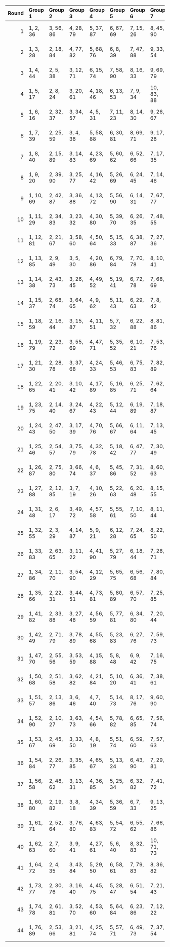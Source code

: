 |   Round | Group 1   | Group 2   | Group 3   | Group 4   | Group 5   | Group 6   | Group 7    | Group 8    | Group 9    | Group 10   | Group 11   | Group 12   | Group 13   | Group 14   | Group 15   | Group 16   | Group 17   | Group 18   | Group 19   | Group 20   | Group 21   | Group 22   | Group 23   | Group 24   | Group 25   | Group 26   | Group 27   | Group 28   | Group 29   | Group 30   |
|--------:|:----------|:----------|:----------|:----------|:----------|:----------|:-----------|:-----------|:-----------|:-----------|:-----------|:-----------|:-----------|:-----------|:-----------|:-----------|:-----------|:-----------|:-----------|:-----------|:-----------|:-----------|:-----------|:-----------|:-----------|:-----------|:-----------|:-----------|:-----------|:-----------|
|       1 | 1, 2, 36  | 3, 56, 86 | 4, 28, 79 | 5, 37, 87 | 6, 67, 69 | 7, 15, 26 | 8, 45, 90  | 9, 31, 83  | 10, 22, 48 | 11, 32, 75 | 12, 30, 51 | 13, 20, 52 | 14, 27, 89 | 16, 35, 81 | 17, 72, 74 | 18, 64, 78 | 19, 29, 47 | 21, 41, 50 | 23, 57, 88 | 24, 44, 53 | 25, 66, 73 | 33, 63, 80 | 34, 38, 49 | 39, 42, 82 | 40, 43, 76 | 46, 54, 71 | 55, 60, 70 | 58, 59, 85 | 61, 65, 77 | 62, 68, 84 |
|       2 | 1, 3, 28  | 2, 18, 84 | 4, 77, 82 | 5, 68, 76 | 6, 8, 39  | 7, 47, 88 | 9, 33, 54  | 10, 62, 65 | 11, 83, 87 | 12, 40, 86 | 13, 26, 50 | 14, 55, 85 | 15, 38, 57 | 16, 61, 64 | 17, 31, 53 | 19, 80, 81 | 20, 25, 78 | 21, 27, 59 | 22, 45, 79 | 23, 24, 58 | 29, 37, 48 | 30, 67, 90 | 32, 44, 70 | 34, 52, 73 | 35, 42, 74 | 36, 49, 89 | 41, 51, 69 | 43, 63, 72 | 46, 66, 75 | 56, 60, 71 |
|       3 | 1, 4, 44  | 2, 5, 38  | 3, 12, 71 | 6, 15, 74 | 7, 58, 90 | 8, 16, 33 | 9, 69, 79  | 10, 60, 72 | 11, 84, 88 | 13, 62, 80 | 14, 63, 70 | 17, 22, 32 | 18, 48, 53 | 19, 50, 73 | 20, 21, 47 | 23, 27, 39 | 24, 30, 46 | 25, 42, 83 | 26, 40, 68 | 28, 35, 75 | 29, 31, 56 | 34, 36, 67 | 37, 61, 82 | 41, 54, 78 | 43, 66, 85 | 45, 59, 81 | 49, 55, 87 | 51, 52, 86 | 57, 65, 76 | 64, 77, 89 |
|       4 | 1, 5, 17  | 2, 8, 24  | 3, 20, 61 | 4, 18, 46 | 6, 13, 53 | 7, 9, 34  | 10, 83, 88 | 11, 74, 82 | 12, 14, 45 | 15, 39, 60 | 16, 68, 71 | 19, 32, 56 | 21, 44, 63 | 22, 67, 70 | 23, 37, 59 | 25, 86, 87 | 26, 31, 84 | 27, 33, 65 | 28, 51, 85 | 29, 30, 64 | 35, 43, 54 | 36, 73, 90 | 38, 50, 76 | 40, 58, 79 | 41, 48, 80 | 42, 55, 89 | 47, 57, 75 | 49, 69, 78 | 52, 72, 81 | 62, 66, 77 |
|       5 | 1, 6, 16  | 2, 32, 37 | 3, 34, 57 | 4, 5, 31  | 7, 11, 23 | 8, 14, 30 | 9, 26, 67  | 10, 24, 52 | 12, 19, 59 | 13, 15, 40 | 17, 80, 88 | 18, 20, 51 | 21, 45, 66 | 22, 74, 77 | 25, 38, 62 | 27, 50, 69 | 28, 73, 76 | 29, 43, 65 | 33, 39, 71 | 35, 36, 70 | 41, 49, 60 | 42, 79, 90 | 44, 56, 82 | 46, 64, 85 | 47, 54, 86 | 48, 61, 89 | 53, 63, 81 | 55, 75, 84 | 58, 78, 87 | 68, 72, 83 |
|       6 | 1, 7, 39  | 2, 25, 59 | 3, 4, 38  | 5, 58, 88 | 6, 30, 81 | 8, 69, 71 | 9, 17, 28  | 10, 47, 90 | 11, 33, 85 | 12, 24, 50 | 13, 34, 77 | 14, 32, 53 | 15, 22, 54 | 16, 29, 89 | 18, 37, 83 | 19, 74, 76 | 20, 66, 80 | 21, 31, 49 | 23, 43, 52 | 26, 46, 55 | 27, 68, 75 | 35, 65, 82 | 36, 40, 51 | 41, 44, 84 | 42, 45, 78 | 48, 56, 73 | 57, 62, 72 | 60, 61, 87 | 63, 67, 79 | 64, 70, 86 |
|       7 | 1, 8, 40  | 2, 15, 89 | 3, 14, 83 | 4, 23, 69 | 5, 60, 62 | 6, 52, 66 | 7, 17, 35  | 9, 29, 38  | 10, 36, 86 | 11, 45, 76 | 12, 32, 41 | 13, 54, 61 | 16, 67, 80 | 18, 39, 88 | 19, 71, 85 | 20, 63, 87 | 21, 51, 68 | 22, 26, 37 | 24, 77, 78 | 25, 75, 81 | 27, 30, 70 | 28, 31, 64 | 33, 84, 90 | 34, 42, 59 | 43, 48, 58 | 44, 74, 79 | 46, 47, 73 | 49, 53, 65 | 50, 56, 72 | 55, 57, 82 |
|       8 | 1, 9, 20  | 2, 39, 90 | 3, 25, 77 | 4, 16, 42 | 5, 26, 69 | 6, 24, 45 | 7, 14, 46  | 8, 21, 89  | 10, 29, 75 | 11, 66, 68 | 12, 58, 72 | 13, 23, 41 | 15, 35, 44 | 17, 51, 82 | 18, 38, 47 | 19, 60, 67 | 22, 73, 86 | 27, 57, 74 | 28, 32, 43 | 30, 83, 84 | 31, 81, 87 | 33, 36, 76 | 34, 37, 70 | 40, 48, 65 | 49, 54, 64 | 50, 80, 85 | 52, 53, 79 | 55, 59, 71 | 56, 62, 78 | 61, 63, 88 |
|       9 | 1, 10, 69 | 2, 42, 87 | 3, 36, 88 | 4, 13, 72 | 5, 56, 90 | 6, 14, 31 | 7, 67, 77  | 8, 58, 70  | 9, 82, 86  | 11, 60, 78 | 12, 61, 68 | 15, 20, 30 | 16, 46, 51 | 17, 48, 71 | 18, 19, 45 | 21, 25, 37 | 22, 28, 44 | 23, 40, 81 | 24, 38, 66 | 26, 33, 73 | 27, 29, 54 | 32, 34, 65 | 35, 59, 80 | 39, 52, 76 | 41, 64, 83 | 43, 57, 79 | 47, 53, 85 | 49, 50, 84 | 55, 63, 74 | 62, 75, 89 |
|      10 | 1, 11, 29 | 2, 34, 83 | 3, 23, 32 | 4, 30, 80 | 5, 39, 70 | 6, 26, 35 | 7, 48, 55  | 8, 77, 85  | 9, 84, 89  | 10, 61, 74 | 12, 33, 82 | 13, 65, 79 | 14, 57, 81 | 15, 45, 62 | 16, 20, 31 | 17, 63, 86 | 18, 71, 72 | 19, 69, 75 | 21, 24, 64 | 22, 25, 58 | 27, 78, 90 | 28, 36, 53 | 37, 42, 52 | 38, 68, 73 | 40, 41, 67 | 43, 47, 59 | 44, 50, 66 | 46, 60, 88 | 49, 51, 76 | 54, 56, 87 |
|      11 | 1, 12, 81 | 2, 21, 67 | 3, 58, 60 | 4, 50, 64 | 5, 15, 33 | 6, 38, 87 | 7, 27, 36  | 8, 34, 84  | 9, 43, 74  | 10, 30, 39 | 11, 52, 59 | 13, 88, 89 | 14, 65, 78 | 16, 37, 86 | 17, 69, 83 | 18, 61, 85 | 19, 49, 66 | 20, 24, 35 | 22, 75, 76 | 23, 73, 79 | 25, 28, 68 | 26, 29, 62 | 31, 82, 90 | 32, 40, 57 | 41, 46, 56 | 42, 72, 77 | 44, 45, 71 | 47, 51, 63 | 48, 54, 70 | 53, 55, 80 |
|      12 | 1, 13, 85 | 2, 9, 49  | 3, 5, 30  | 4, 20, 86 | 6, 79, 84 | 7, 70, 78 | 8, 10, 41  | 11, 35, 56 | 12, 64, 67 | 14, 42, 88 | 15, 28, 52 | 16, 57, 87 | 17, 40, 59 | 18, 63, 66 | 19, 33, 55 | 21, 82, 83 | 22, 27, 80 | 23, 29, 61 | 24, 47, 81 | 25, 26, 60 | 31, 39, 50 | 32, 69, 90 | 34, 46, 72 | 36, 54, 75 | 37, 44, 76 | 38, 51, 89 | 43, 53, 71 | 45, 65, 74 | 48, 68, 77 | 58, 62, 73 |
|      13 | 1, 14, 38 | 2, 43, 73 | 3, 26, 45 | 4, 49, 52 | 5, 19, 41 | 6, 72, 78 | 7, 68, 69  | 8, 13, 66  | 9, 15, 47  | 10, 33, 67 | 11, 12, 46 | 16, 77, 79 | 17, 25, 36 | 18, 55, 90 | 20, 32, 58 | 21, 42, 85 | 22, 40, 61 | 23, 30, 62 | 24, 37, 89 | 27, 82, 84 | 28, 74, 88 | 29, 39, 57 | 31, 51, 60 | 34, 54, 63 | 35, 76, 83 | 44, 48, 59 | 50, 53, 86 | 56, 64, 81 | 65, 70, 80 | 71, 75, 87 |
|      14 | 1, 15, 37 | 2, 68, 74 | 3, 64, 65 | 4, 9, 62  | 5, 11, 43 | 6, 29, 63 | 7, 8, 42   | 10, 34, 85 | 12, 73, 75 | 13, 21, 32 | 14, 51, 90 | 16, 28, 54 | 17, 38, 81 | 18, 36, 57 | 19, 26, 58 | 20, 33, 89 | 22, 41, 87 | 23, 78, 80 | 24, 70, 84 | 25, 35, 53 | 27, 47, 56 | 30, 50, 59 | 31, 72, 79 | 39, 69, 86 | 40, 44, 55 | 45, 48, 88 | 46, 49, 82 | 52, 60, 77 | 61, 66, 76 | 67, 71, 83 |
|      15 | 1, 18, 59 | 2, 16, 44 | 3, 15, 87 | 4, 11, 51 | 5, 7, 32  | 6, 22, 88 | 8, 81, 86  | 9, 72, 80  | 10, 12, 43 | 13, 37, 58 | 14, 66, 69 | 17, 30, 54 | 19, 42, 61 | 20, 65, 68 | 21, 35, 57 | 23, 84, 85 | 24, 29, 82 | 25, 31, 63 | 26, 49, 83 | 27, 28, 62 | 33, 41, 52 | 34, 71, 90 | 36, 48, 74 | 38, 56, 77 | 39, 46, 78 | 40, 53, 89 | 45, 55, 73 | 47, 67, 76 | 50, 70, 79 | 60, 64, 75 |
|      16 | 1, 19, 79 | 2, 23, 72 | 3, 55, 69 | 4, 47, 71 | 5, 35, 52 | 6, 10, 21 | 7, 53, 76  | 8, 61, 62  | 9, 59, 65  | 11, 14, 54 | 12, 15, 48 | 13, 22, 81 | 16, 25, 84 | 17, 68, 90 | 18, 26, 43 | 20, 70, 82 | 24, 73, 80 | 27, 32, 42 | 28, 58, 63 | 29, 60, 83 | 30, 31, 57 | 33, 37, 49 | 34, 40, 56 | 36, 50, 78 | 38, 45, 85 | 39, 41, 66 | 44, 46, 77 | 51, 64, 88 | 67, 75, 86 | 74, 87, 89 |
|      17 | 1, 21, 30 | 2, 28, 78 | 3, 37, 68 | 4, 24, 33 | 5, 46, 53 | 6, 75, 83 | 7, 82, 89  | 8, 59, 72  | 9, 27, 87  | 10, 31, 80 | 11, 63, 77 | 12, 55, 79 | 13, 43, 60 | 14, 18, 29 | 15, 61, 84 | 16, 69, 70 | 17, 67, 73 | 19, 22, 62 | 20, 23, 56 | 25, 76, 90 | 26, 34, 51 | 32, 81, 88 | 35, 40, 50 | 36, 66, 71 | 38, 39, 65 | 41, 45, 57 | 42, 48, 64 | 44, 58, 86 | 47, 49, 74 | 52, 54, 85 |
|      18 | 1, 22, 65 | 2, 20, 41 | 3, 10, 42 | 4, 17, 89 | 5, 16, 85 | 6, 25, 71 | 7, 62, 64  | 8, 54, 68  | 9, 19, 37  | 11, 31, 40 | 12, 38, 88 | 13, 47, 78 | 14, 34, 43 | 15, 56, 63 | 18, 69, 82 | 21, 73, 87 | 23, 53, 70 | 24, 28, 39 | 26, 79, 80 | 27, 77, 83 | 29, 32, 72 | 30, 33, 66 | 35, 86, 90 | 36, 44, 61 | 45, 50, 60 | 46, 76, 81 | 48, 49, 75 | 51, 55, 67 | 52, 58, 74 | 57, 59, 84 |
|      19 | 1, 23, 75 | 2, 14, 40 | 3, 24, 67 | 4, 22, 43 | 5, 12, 44 | 6, 19, 89 | 7, 18, 87  | 8, 27, 73  | 9, 64, 66  | 10, 56, 70 | 11, 21, 39 | 13, 33, 42 | 15, 49, 80 | 16, 36, 45 | 17, 58, 65 | 20, 71, 84 | 25, 55, 72 | 26, 30, 41 | 28, 81, 82 | 29, 79, 85 | 31, 34, 74 | 32, 35, 68 | 37, 88, 90 | 38, 46, 63 | 47, 52, 62 | 48, 78, 83 | 50, 51, 77 | 53, 57, 69 | 54, 60, 76 | 59, 61, 86 |
|      20 | 1, 24, 43 | 2, 47, 50 | 3, 17, 39 | 4, 70, 76 | 5, 66, 67 | 6, 11, 64 | 7, 13, 45  | 8, 31, 65  | 9, 10, 44  | 12, 36, 87 | 14, 75, 77 | 15, 23, 34 | 16, 53, 90 | 18, 30, 56 | 19, 40, 83 | 20, 38, 59 | 21, 28, 60 | 22, 35, 89 | 25, 80, 82 | 26, 72, 86 | 27, 37, 55 | 29, 49, 58 | 32, 52, 61 | 33, 74, 81 | 41, 71, 88 | 42, 46, 57 | 48, 51, 84 | 54, 62, 79 | 63, 68, 78 | 69, 73, 85 |
|      21 | 1, 25, 46 | 2, 54, 57 | 3, 75, 79 | 4, 32, 78 | 5, 18, 42 | 6, 47, 77 | 7, 30, 49  | 8, 53, 56  | 9, 23, 45  | 10, 76, 82 | 11, 72, 73 | 12, 17, 70 | 13, 19, 51 | 14, 37, 71 | 15, 16, 50 | 20, 81, 83 | 21, 29, 40 | 22, 59, 90 | 24, 36, 62 | 26, 44, 65 | 27, 34, 66 | 28, 41, 89 | 31, 86, 88 | 33, 43, 61 | 35, 55, 64 | 38, 58, 67 | 39, 80, 87 | 48, 52, 63 | 60, 68, 85 | 69, 74, 84 |
|      22 | 1, 26, 87 | 2, 75, 80 | 3, 66, 74 | 4, 6, 37  | 5, 45, 86 | 7, 31, 52 | 8, 60, 63  | 9, 81, 85  | 10, 38, 84 | 11, 24, 48 | 12, 53, 83 | 13, 36, 55 | 14, 59, 62 | 15, 29, 51 | 16, 82, 88 | 17, 78, 79 | 18, 23, 76 | 19, 25, 57 | 20, 43, 77 | 21, 22, 56 | 27, 35, 46 | 28, 65, 90 | 30, 42, 68 | 32, 50, 71 | 33, 40, 72 | 34, 47, 89 | 39, 49, 67 | 41, 61, 70 | 44, 64, 73 | 54, 58, 69 |
|      23 | 1, 27, 88 | 2, 12, 85 | 3, 7, 19  | 4, 10, 26 | 5, 22, 63 | 6, 20, 48 | 8, 15, 55  | 9, 11, 36  | 13, 76, 84 | 14, 16, 47 | 17, 41, 62 | 18, 70, 73 | 21, 34, 58 | 23, 46, 65 | 24, 69, 72 | 25, 39, 61 | 28, 33, 86 | 29, 35, 67 | 30, 53, 87 | 31, 32, 66 | 37, 45, 56 | 38, 75, 90 | 40, 52, 78 | 42, 60, 81 | 43, 50, 82 | 44, 57, 89 | 49, 59, 77 | 51, 71, 80 | 54, 74, 83 | 64, 68, 79 |
|      24 | 1, 31, 48 | 2, 6, 17  | 3, 49, 72 | 4, 57, 58 | 5, 55, 61 | 7, 10, 50 | 8, 11, 44  | 9, 18, 77  | 12, 21, 80 | 13, 64, 90 | 14, 22, 39 | 15, 75, 85 | 16, 66, 78 | 19, 68, 86 | 20, 69, 76 | 23, 28, 38 | 24, 54, 59 | 25, 56, 79 | 26, 27, 53 | 29, 33, 45 | 30, 36, 52 | 32, 46, 74 | 34, 41, 81 | 35, 37, 62 | 40, 42, 73 | 43, 67, 88 | 47, 60, 84 | 51, 65, 87 | 63, 71, 82 | 70, 83, 89 |
|      25 | 1, 32, 55 | 2, 3, 29  | 4, 14, 87 | 5, 9, 21  | 6, 12, 28 | 7, 24, 65 | 8, 22, 50  | 10, 17, 57 | 11, 13, 38 | 15, 78, 86 | 16, 18, 49 | 19, 43, 64 | 20, 72, 75 | 23, 36, 60 | 25, 48, 67 | 26, 71, 74 | 27, 41, 63 | 30, 35, 88 | 31, 37, 69 | 33, 34, 68 | 39, 47, 58 | 40, 77, 90 | 42, 54, 80 | 44, 62, 83 | 45, 52, 84 | 46, 59, 89 | 51, 61, 79 | 53, 73, 82 | 56, 76, 85 | 66, 70, 81 |
|      26 | 1, 33, 83 | 2, 63, 65 | 3, 11, 22 | 4, 41, 90 | 5, 27, 79 | 6, 18, 44 | 7, 28, 71  | 8, 26, 47  | 9, 16, 48  | 10, 23, 89 | 12, 31, 77 | 13, 68, 70 | 14, 60, 74 | 15, 25, 43 | 17, 37, 46 | 19, 53, 84 | 20, 40, 49 | 21, 62, 69 | 24, 75, 88 | 29, 59, 76 | 30, 34, 45 | 32, 85, 86 | 35, 38, 78 | 36, 39, 72 | 42, 50, 67 | 51, 56, 66 | 52, 82, 87 | 54, 55, 81 | 57, 61, 73 | 58, 64, 80 |
|      27 | 1, 34, 86 | 2, 11, 70 | 3, 54, 90 | 4, 12, 29 | 5, 65, 75 | 6, 56, 68 | 7, 80, 84  | 8, 67, 87  | 9, 58, 76  | 10, 59, 66 | 13, 18, 28 | 14, 44, 49 | 15, 46, 69 | 16, 17, 43 | 19, 23, 35 | 20, 26, 42 | 21, 38, 79 | 22, 36, 64 | 24, 31, 71 | 25, 27, 52 | 30, 32, 63 | 33, 57, 78 | 37, 50, 74 | 39, 62, 81 | 40, 85, 88 | 41, 55, 77 | 45, 51, 83 | 47, 48, 82 | 53, 61, 72 | 60, 73, 89 |
|      28 | 1, 35, 66 | 2, 22, 31 | 3, 44, 51 | 4, 73, 81 | 5, 80, 89 | 6, 57, 70 | 7, 25, 85  | 8, 29, 78  | 9, 61, 75  | 10, 53, 77 | 11, 41, 58 | 12, 16, 27 | 13, 59, 82 | 14, 67, 68 | 15, 65, 71 | 17, 20, 60 | 18, 21, 54 | 19, 28, 87 | 23, 74, 90 | 24, 32, 49 | 26, 76, 88 | 30, 79, 86 | 33, 38, 48 | 34, 64, 69 | 36, 37, 63 | 39, 43, 55 | 40, 46, 62 | 42, 56, 84 | 45, 47, 72 | 50, 52, 83 |
|      29 | 1, 41, 82 | 2, 33, 88 | 3, 27, 48 | 4, 56, 59 | 5, 77, 81 | 6, 34, 80 | 7, 20, 44  | 8, 49, 79  | 9, 32, 51  | 10, 55, 58 | 11, 25, 47 | 12, 78, 84 | 13, 74, 75 | 14, 19, 72 | 15, 21, 53 | 16, 39, 73 | 17, 18, 52 | 22, 83, 85 | 23, 31, 42 | 24, 61, 90 | 26, 38, 64 | 28, 46, 67 | 29, 36, 68 | 30, 43, 89 | 35, 45, 63 | 37, 57, 66 | 40, 60, 69 | 50, 54, 65 | 62, 70, 87 | 71, 76, 86 |
|      30 | 1, 42, 49 | 2, 71, 79 | 3, 78, 89 | 4, 55, 68 | 5, 23, 83 | 6, 27, 76 | 7, 59, 73  | 8, 51, 75  | 9, 39, 56  | 10, 14, 25 | 11, 57, 80 | 12, 65, 66 | 13, 63, 69 | 15, 18, 58 | 16, 19, 52 | 17, 26, 85 | 20, 29, 88 | 21, 72, 90 | 22, 30, 47 | 24, 74, 86 | 28, 77, 84 | 31, 36, 46 | 32, 62, 67 | 33, 64, 87 | 34, 35, 61 | 37, 41, 53 | 38, 44, 60 | 40, 54, 82 | 43, 45, 70 | 48, 50, 81 |
|      31 | 1, 47, 70 | 2, 55, 56 | 3, 53, 59 | 4, 15, 88 | 5, 8, 48  | 6, 9, 42  | 7, 16, 75  | 10, 19, 78 | 11, 62, 90 | 12, 20, 37 | 13, 73, 83 | 14, 64, 76 | 17, 66, 84 | 18, 67, 74 | 21, 26, 36 | 22, 52, 57 | 23, 54, 77 | 24, 25, 51 | 27, 31, 43 | 28, 34, 50 | 29, 46, 87 | 30, 44, 72 | 32, 39, 79 | 33, 35, 60 | 38, 40, 71 | 41, 65, 86 | 45, 58, 82 | 49, 63, 85 | 61, 69, 80 | 68, 81, 89 |
|      32 | 1, 50, 68 | 2, 51, 58 | 3, 62, 82 | 4, 21, 84 | 5, 10, 20 | 6, 36, 41 | 7, 38, 61  | 8, 9, 35   | 11, 15, 27 | 12, 18, 34 | 13, 30, 71 | 14, 28, 56 | 16, 23, 63 | 17, 19, 44 | 22, 24, 55 | 25, 49, 70 | 26, 78, 81 | 29, 42, 66 | 31, 54, 73 | 32, 77, 80 | 33, 47, 69 | 37, 43, 75 | 39, 40, 74 | 45, 53, 64 | 46, 83, 90 | 48, 60, 86 | 52, 65, 89 | 57, 67, 85 | 59, 79, 88 | 72, 76, 87 |
|      33 | 1, 51, 57 | 2, 13, 86 | 3, 6, 46  | 4, 7, 40  | 5, 14, 73 | 8, 17, 76 | 9, 60, 90  | 10, 18, 35 | 11, 71, 81 | 12, 62, 74 | 15, 64, 82 | 16, 65, 72 | 19, 24, 34 | 20, 50, 55 | 21, 52, 75 | 22, 23, 49 | 25, 29, 41 | 26, 32, 48 | 27, 44, 85 | 28, 42, 70 | 30, 37, 77 | 31, 33, 58 | 36, 38, 69 | 39, 63, 84 | 43, 56, 80 | 45, 68, 87 | 47, 61, 83 | 53, 54, 88 | 59, 67, 78 | 66, 79, 89 |
|      34 | 1, 52, 90 | 2, 10, 27 | 3, 63, 73 | 4, 54, 66 | 5, 78, 82 | 6, 65, 85 | 7, 56, 74  | 8, 57, 64  | 9, 68, 88  | 11, 16, 26 | 12, 42, 47 | 13, 44, 67 | 14, 15, 41 | 17, 21, 33 | 18, 24, 40 | 19, 36, 77 | 20, 34, 62 | 22, 29, 69 | 23, 25, 50 | 28, 30, 61 | 31, 55, 76 | 32, 84, 87 | 35, 48, 72 | 37, 60, 79 | 38, 83, 86 | 39, 53, 75 | 43, 49, 81 | 45, 46, 80 | 51, 59, 70 | 58, 71, 89 |
|      35 | 1, 53, 67 | 2, 45, 69 | 3, 33, 50 | 4, 8, 19  | 5, 51, 74 | 6, 59, 60 | 7, 57, 63  | 9, 12, 52  | 10, 13, 46 | 11, 20, 79 | 14, 23, 82 | 15, 66, 90 | 16, 24, 41 | 17, 77, 87 | 18, 68, 80 | 21, 70, 88 | 22, 71, 78 | 25, 30, 40 | 26, 56, 61 | 27, 58, 81 | 28, 29, 55 | 31, 35, 47 | 32, 38, 54 | 34, 48, 76 | 36, 43, 83 | 37, 39, 64 | 42, 44, 75 | 49, 62, 86 | 65, 73, 84 | 72, 85, 89 |
|      36 | 1, 54, 84 | 2, 26, 77 | 3, 35, 85 | 4, 65, 67 | 5, 13, 24 | 6, 43, 90 | 7, 29, 81  | 8, 20, 46  | 9, 30, 73  | 10, 28, 49 | 11, 18, 50 | 12, 25, 89 | 14, 33, 79 | 15, 70, 72 | 16, 62, 76 | 17, 27, 45 | 19, 39, 48 | 21, 55, 86 | 22, 42, 51 | 23, 64, 71 | 31, 61, 78 | 32, 36, 47 | 34, 87, 88 | 37, 40, 80 | 38, 41, 74 | 44, 52, 69 | 53, 58, 68 | 56, 57, 83 | 59, 63, 75 | 60, 66, 82 |
|      37 | 1, 56, 58 | 2, 48, 62 | 3, 13, 31 | 4, 36, 85 | 5, 25, 34 | 6, 32, 82 | 7, 41, 72  | 8, 28, 37  | 9, 50, 57  | 10, 79, 87 | 11, 86, 89 | 12, 63, 76 | 14, 35, 84 | 15, 67, 81 | 16, 59, 83 | 17, 47, 64 | 18, 22, 33 | 19, 65, 88 | 20, 73, 74 | 21, 71, 77 | 23, 26, 66 | 24, 27, 60 | 29, 80, 90 | 30, 38, 55 | 39, 44, 54 | 40, 70, 75 | 42, 43, 69 | 45, 49, 61 | 46, 52, 68 | 51, 53, 78 |
|      38 | 1, 60, 80 | 2, 19, 82 | 3, 8, 18  | 4, 34, 39 | 5, 36, 59 | 6, 7, 33  | 9, 13, 25  | 10, 16, 32 | 11, 28, 69 | 12, 26, 54 | 14, 21, 61 | 15, 17, 42 | 20, 22, 53 | 23, 47, 68 | 24, 76, 79 | 27, 40, 64 | 29, 52, 71 | 30, 75, 78 | 31, 45, 67 | 35, 41, 73 | 37, 38, 72 | 43, 51, 62 | 44, 81, 90 | 46, 58, 84 | 48, 66, 87 | 49, 56, 88 | 50, 63, 89 | 55, 65, 83 | 57, 77, 86 | 70, 74, 85 |
|      39 | 1, 61, 71 | 2, 52, 64 | 3, 76, 80 | 4, 63, 83 | 5, 54, 72 | 6, 55, 62 | 7, 66, 86  | 8, 25, 88  | 9, 14, 24  | 10, 40, 45 | 11, 42, 65 | 12, 13, 39 | 15, 19, 31 | 16, 22, 38 | 17, 34, 75 | 18, 32, 60 | 20, 27, 67 | 21, 23, 48 | 26, 28, 59 | 29, 53, 74 | 30, 82, 85 | 33, 46, 70 | 35, 58, 77 | 36, 81, 84 | 37, 51, 73 | 41, 47, 79 | 43, 44, 78 | 49, 57, 68 | 50, 87, 90 | 56, 69, 89 |
|      40 | 1, 62, 63 | 2, 7, 60  | 3, 9, 41  | 4, 27, 61 | 5, 6, 40  | 8, 32, 83 | 10, 71, 73 | 11, 19, 30 | 12, 49, 90 | 13, 35, 87 | 14, 26, 52 | 15, 36, 79 | 16, 34, 55 | 17, 24, 56 | 18, 31, 89 | 20, 39, 85 | 21, 76, 78 | 22, 68, 82 | 23, 33, 51 | 25, 45, 54 | 28, 48, 57 | 29, 70, 77 | 37, 67, 84 | 38, 42, 53 | 43, 46, 86 | 44, 47, 80 | 50, 58, 75 | 59, 64, 74 | 65, 69, 81 | 66, 72, 88 |
|      41 | 1, 64, 72 | 2, 4, 35  | 3, 43, 84 | 5, 29, 50 | 6, 58, 61 | 7, 79, 83 | 8, 36, 82  | 9, 22, 46  | 10, 51, 81 | 11, 34, 53 | 12, 57, 60 | 13, 27, 49 | 14, 80, 86 | 15, 76, 77 | 16, 21, 74 | 17, 23, 55 | 18, 41, 75 | 19, 20, 54 | 24, 85, 87 | 25, 33, 44 | 26, 63, 90 | 28, 40, 66 | 30, 48, 69 | 31, 38, 70 | 32, 45, 89 | 37, 47, 65 | 39, 59, 68 | 42, 62, 71 | 52, 56, 67 | 73, 78, 88 |
|      42 | 1, 73, 77 | 2, 30, 76 | 3, 16, 40 | 4, 45, 75 | 5, 28, 47 | 6, 51, 54 | 7, 21, 43  | 8, 74, 80  | 9, 70, 71  | 10, 15, 68 | 11, 17, 49 | 12, 35, 69 | 13, 14, 48 | 18, 79, 81 | 19, 27, 38 | 20, 57, 90 | 22, 34, 60 | 23, 44, 87 | 24, 42, 63 | 25, 32, 64 | 26, 39, 89 | 29, 84, 86 | 31, 41, 59 | 33, 53, 62 | 36, 56, 65 | 37, 78, 85 | 46, 50, 61 | 52, 55, 88 | 58, 66, 83 | 67, 72, 82 |
|      43 | 1, 74, 78 | 2, 61, 81 | 3, 52, 70 | 4, 53, 60 | 5, 64, 84 | 6, 23, 86 | 7, 12, 22  | 8, 38, 43  | 9, 40, 63  | 10, 11, 37 | 13, 17, 29 | 14, 20, 36 | 15, 32, 73 | 16, 30, 58 | 18, 25, 65 | 19, 21, 46 | 24, 26, 57 | 27, 51, 72 | 28, 80, 83 | 31, 44, 68 | 33, 56, 75 | 34, 79, 82 | 35, 49, 71 | 39, 45, 77 | 41, 42, 76 | 47, 55, 66 | 48, 85, 90 | 50, 62, 88 | 54, 67, 89 | 59, 69, 87 |
|      44 | 1, 76, 89 | 2, 53, 66 | 3, 21, 81 | 4, 25, 74 | 5, 57, 71 | 6, 49, 73 | 7, 37, 54  | 8, 12, 23  | 9, 55, 78  | 10, 63, 64 | 11, 61, 67 | 13, 16, 56 | 14, 17, 50 | 15, 24, 83 | 18, 27, 86 | 19, 70, 90 | 20, 28, 45 | 22, 72, 84 | 26, 75, 82 | 29, 34, 44 | 30, 60, 65 | 31, 62, 85 | 32, 33, 59 | 35, 39, 51 | 36, 42, 58 | 38, 52, 80 | 40, 47, 87 | 41, 43, 68 | 46, 48, 79 | 69, 77, 88 |